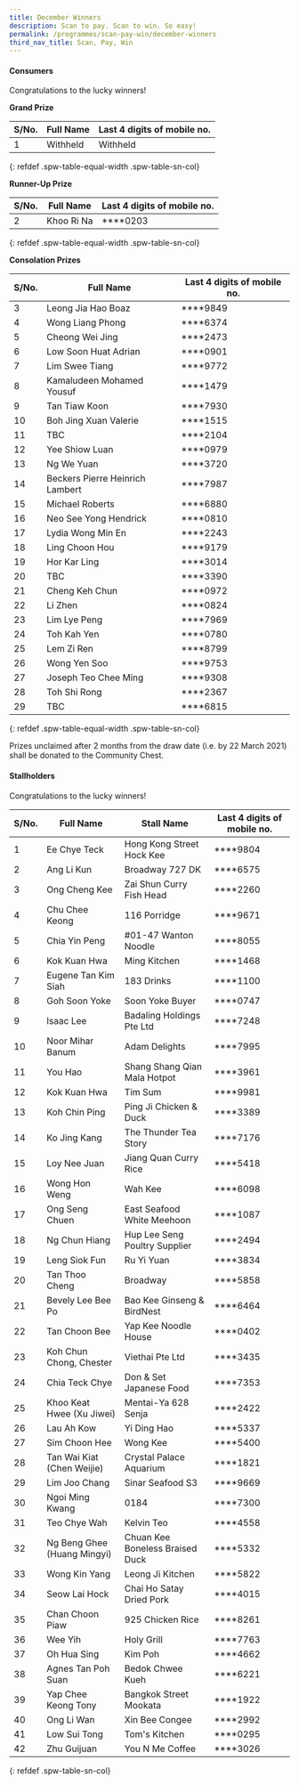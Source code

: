 ```yaml
---
title: December Winners
description: Scan to pay. Scan to win. So easy!
permalink: /programmes/scan-pay-win/december-winners
third_nav_title: Scan, Pay, Win
---
```


#### Consumers
Congratulations to the lucky winners!


**Grand Prize** 


|S/No.| Full Name                     | Last 4 digits of mobile no. |
|-----|-------------------------------|-----------------------------|
| 1   |Withheld                       |   Withheld                  |
{: refdef .spw-table-equal-width .spw-table-sn-col}

**Runner-Up Prize** 

|S/No.| Full Name                     | Last 4 digits of mobile no. |
|-----|-------------------------------|-----------------------------|
| 2   |Khoo Ri Na                     | \*\*\*\*0203                |
{: refdef .spw-table-equal-width .spw-table-sn-col}

**Consolation Prizes** 

| S/No. | Full Name                       | Last 4 digits of mobile no. |
|-------|---------------------------------|-----------------------------|
|   3   | Leong Jia Hao Boaz              |         \*\*\*\*9849        |
|   4   | Wong Liang Phong                |         \*\*\*\*6374        |
|   5   | Cheong Wei Jing                 |         \*\*\*\*2473        |
|   6   | Low Soon Huat Adrian            |         \*\*\*\*0901        |
|   7   | Lim Swee Tiang                  |         \*\*\*\*9772        |
|   8   | Kamaludeen Mohamed Yousuf       |         \*\*\*\*1479        |
|   9   | Tan Tiaw Koon                   |         \*\*\*\*7930        |
|   10  | Boh Jing Xuan Valerie           |         \*\*\*\*1515        |
|   11  | TBC                             |         \*\*\*\*2104        |
|   12  | Yee Shiow Luan                  |         \*\*\*\*0979        |
|   13  | Ng We Yuan                      |         \*\*\*\*3720        |
|   14  | Beckers Pierre Heinrich Lambert |         \*\*\*\*7987        |
|   15  | Michael Roberts                 |         \*\*\*\*6880        |
|   16  | Neo See Yong Hendrick           |         \*\*\*\*0810        |
|   17  | Lydia Wong Min En               |         \*\*\*\*2243        |
|   18  | Ling Choon Hou                  |         \*\*\*\*9179        |
|   19  | Hor Kar Ling                    |         \*\*\*\*3014        |
|   20  | TBC                             |         \*\*\*\*3390        |
|   21  | Cheng Keh Chun                  |         \*\*\*\*0972        |
|   22  | Li Zhen                         |         \*\*\*\*0824        |
|   23  | Lim Lye Peng                    |         \*\*\*\*7969        |
|   24  | Toh Kah Yen                     |         \*\*\*\*0780        |
|   25  | Lem Zi Ren                      |         \*\*\*\*8799        |
|   26  | Wong Yen Soo                    |         \*\*\*\*9753        |
|   27  | Joseph Teo Chee Ming            |         \*\*\*\*9308        |
|   28  | Toh Shi Rong                    |         \*\*\*\*2367        |
|   29  | TBC                             |         \*\*\*\*6815        |
{: refdef .spw-table-equal-width .spw-table-sn-col}

<span class="spw-disclaimer">Prizes unclaimed after 2 months from the draw date (i.e. by 22 March 2021) shall be donated to the Community Chest.</span> 

#### Stallholders
Congratulations to the lucky winners!

| S/No. | Full Name                   | Stall Name                        | Last 4 digits of mobile no. |
|-------|-----------------------------|-----------------------------------|-----------------------------|
| 1     | Ee Chye   Teck              | Hong Kong Street Hock Kee         | \*\*\*\*9804                |
| 2     | Ang Li Kun                  | Broadway 727 DK                   | \*\*\*\*6575                |
| 3     | Ong Cheng Kee               | Zai Shun Curry Fish Head          | \*\*\*\*2260                |
| 4     | Chu Chee Keong              | 116 Porridge                      | \*\*\*\*9671                |
| 5     | Chia Yin Peng               | #01-47 Wanton Noodle              | \*\*\*\*8055                |
| 6     | Kok Kuan Hwa                | Ming Kitchen                      | \*\*\*\*1468                |
| 7     | Eugene Tan Kim Siah         | 183 Drinks                        | \*\*\*\*1100                |
| 8     | Goh Soon Yoke               | Soon Yoke Buyer                   | \*\*\*\*0747                |
| 9     | Isaac Lee                   | Badaling Holdings Pte Ltd         | \*\*\*\*7248                |
| 10    | Noor Mihar Banum            | Adam Delights                     | \*\*\*\*7995                |
| 11    | You Hao                     | Shang Shang Qian Mala Hotpot      | \*\*\*\*3961                |
| 12    | Kok Kuan Hwa                | Tim Sum                           | \*\*\*\*9981                |
| 13    | Koh Chin Ping               | Ping Ji Chicken & Duck            | \*\*\*\*3389                |
| 14    | Ko Jing Kang                | The Thunder Tea Story             | \*\*\*\*7176                |
| 15    | Loy Nee Juan                | Jiang Quan Curry Rice             | \*\*\*\*5418                |
| 16    | Wong Hon Weng               | Wah Kee                           | \*\*\*\*6098                |
| 17    | Ong Seng Chuen              | East Seafood White Meehoon        | \*\*\*\*1087                |
| 18    | Ng Chun Hiang               | Hup Lee Seng Poultry Supplier     | \*\*\*\*2494                |
| 19    | Leng Siok Fun               | Ru Yi Yuan                        | \*\*\*\*3834                |
| 20    | Tan Thoo Cheng              | Broadway                          | \*\*\*\*5858                |
| 21    | Bevely Lee Bee Po           | Bao Kee Ginseng & BirdNest        | \*\*\*\*6464                |
| 22    | Tan Choon Bee               | Yap Kee Noodle House              | \*\*\*\*0402                |
| 23    | Koh Chun Chong, Chester     | Viethai Pte Ltd                   | \*\*\*\*3435                |
| 24    | Chia Teck Chye              | Don & Set Japanese Food           | \*\*\*\*7353                |
| 25    | Khoo Keat Hwee (Xu Jiwei)   | Mentai-Ya 628 Senja               | \*\*\*\*2422                |
| 26    | Lau Ah Kow                  | Yi Ding Hao                       | \*\*\*\*5337                |
| 27    | Sim Choon Hee               | Wong Kee                          | \*\*\*\*5400                |
| 28    | Tan Wai Kiat (Chen Weijie)  | Crystal Palace Aquarium           | \*\*\*\*1821                |
| 29    | Lim Joo Chang               | Sinar Seafood S3                  | \*\*\*\*9669                |
| 30    | Ngoi Ming Kwang             | 0184                              | \*\*\*\*7300                |
| 31    | Teo Chye Wah                | Kelvin Teo                        | \*\*\*\*4558                |
| 32    | Ng Beng Ghee (Huang Mingyi) | Chuan Kee Boneless Braised Duck   | \*\*\*\*5332                |
| 33    | Wong Kin Yang               | Leong Ji Kitchen                  | \*\*\*\*5822                |
| 34    | Seow Lai Hock               | Chai Ho Satay Dried Pork          | \*\*\*\*4015                |
| 35    | Chan Choon Piaw             | 925 Chicken Rice                  | \*\*\*\*8261                |
| 36    | Wee Yih                     | Holy Grill                        | \*\*\*\*7763                |
| 37    | Oh Hua Sing                 | Kim Poh                           | \*\*\*\*4662                |
| 38    | Agnes Tan Poh Suan          | Bedok Chwee Kueh                  | \*\*\*\*6221                |
| 39    | Yap Chee Keong Tony         | Bangkok Street Mookata            | \*\*\*\*1922                |
| 40    | Ong Li Wan                  | Xin Bee Congee                    | \*\*\*\*2992                |
| 41    | Low Sui Tong                | Tom's Kitchen                     | \*\*\*\*0295                |
| 42    | Zhu Guijuan                 | You N Me Coffee                   | \*\*\*\*3026                |
{: refdef .spw-table-sn-col}
